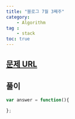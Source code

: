 ```yaml
---
title: "블로그 7월 3째주"
category: 
    - Algorithm
tag :
    - stack
toc: true
---
```



## [문제 URL](https://www.acmicpc.net/problem/10828)


## 풀이
```javascript
var answer = function(){

};
```